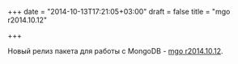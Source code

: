 +++
date = "2014-10-13T17:21:05+03:00"
draft = false
title = "mgo r2014.10.12"

+++

<p>Новый релиз пакета для работы с&nbsp;MongoDB -&nbsp;<a href="http://blog.labix.org/2014/10/13/mgo-r2014-10-12">mgo r2014.10.12</a>.</p>

